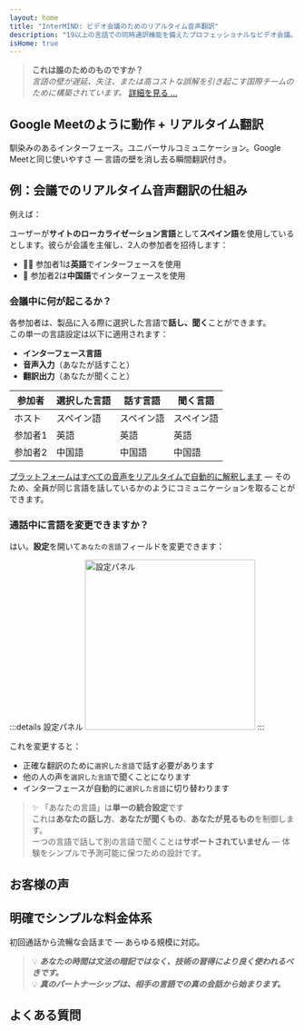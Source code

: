 ```yaml
---
layout: home
title: "InterMIND: ビデオ会議のためのリアルタイム音声翻訳"
description: "19以上の言語での同時通訳機能を備えたプロフェッショナルなビデオ会議。トーン、意図、文脈を捉えるAI搭載翻訳。グローバルに会議し、自然にコミュニケーション。"
isHome: true
---
```


<!-- <HeroSection title="Meet in **Any** Language" :typingSpeed="10" text="Live speech translation in video calls. Instant understanding, no barriers."> -->

<HeroSection title="**あらゆる**言語を理解" :typingSpeed="20" text="ビデオ会議中の同時通訳。言語の壁を瞬時に打破。">
<NavButton buttonLabel="デモを見る" buttonClass="brand" to="/#HowItWorks" eventName="watch_demo" />
<NavButton buttonLabel="アシスタント" buttonClass="alt" to="/chat" eventName="chat_assistant" />
</HeroSection>

<span id="1"></span>
<FeatureBlock
    :card="{
      title: '翻訳 ≠ 理解。次のステップがここにあります。',
      details: '言語に関係なく、あなたの声は同じ言語を話すかのように聞かれ、理解されます。',
      items: [
        '✧ 自然に、[リアルタイム](./product/overview/how-it-works)で、字幕や遅延なしに。',
        '✧ AI搭載の通訳がトーン、意図、業界固有の専門用語を捉えます。',
      ],
      link: './product/overview/what-is-intermind',
      src: {
        light: '/media-kit/animals-cartoon-3-2.png',
        dark: '/1d.png',
      },
      inversion: false,
    }"
  />

<span id="2"></span>
<FeatureBlock
    :card="{
      title: '会議内のマインド',
      details: 'InterMindはすべての多言語通話を明確で検索可能な知識に変換します。',
      items: [
        '✧ **何でも質問** — AIが**会議全体から**答えを見つけます。',
        '✧ タスク、担当者、締切を自動抽出。',
        '✧ 重要なポイントをあらゆる言語で瞬時に要約。',
      ],
      link: './product/overview/how-it-works#🧩-deep-memory-deep-understanding',
      src: {
        light: '/2l.png',
        dark: '/2d.png',
      },
      inversion: true,
    }"
  />

<span id="3"></span>
<FeatureBlock
    :card="{
      title: '真剣な会議のために構築 — 単なる会話ではなく',
      details: 'InterMindは軽量なアドオンやプラグインではなく、[プロフェッショナルグレードのビデオ会議プラットフォーム](./product/overview/video-meeting-platform)です。',
      items: [
        '✧ 1080p解像度、スマートノイズ抑制、スケジューリング、モデレーション、画面共有、録画、字幕、参加者チャット、カレンダー統合 — すべて内蔵、**すぐに使用可能**。',
      ],
      link: './product/overview/video-meeting-platform',
      src: {
        light: '/3l.mp4',
        dark: '/3d.mp4',
      },
      inversion: false,
    }"
  />

<span id="4"></span>
<FeatureBlock
    :card="{
      title: '重要な場面でのプライバシー',
      details: 'InterMindは信頼が重要な会話のために構築されています — プライバシーとコントロールが最も重要な場面で。',
      items: ['✧ [プライバシーゾーン](./product/overview/privacy-architecture) — EU、米国、東南アジア', '✧ **データ学習ゼロ**。第三者アクセスなし。'],
      link: './product/overview/privacy-architecture',
      src: {
        light: '/4l.png',
        dark: '/4d.png',
      },
      inversion: true,
    }"
  />

> **これは誰のためのものですか？**  
> _言語の壁が遅延、失注、または高コストな誤解を引き起こす国際チームのために構築されています。_ [詳細を見る ...](./product/overview/markets)

<span id="HowItWorks"></span>

## Google Meetのように動作 + リアルタイム翻訳

馴染みのあるインターフェース。ユニバーサルコミュニケーション。Google Meetと同じ使いやすさ — 言語の壁を消し去る瞬間翻訳付き。

<FeatureCards
    :features="[
      {
        title: '無料でサインアップ',
        details: '言語を選択して[アカウントを作成](#Pricing)してください。',
        icon: {
          light: '/signUp.png',
          dark: '/signUp.png',
        },
      },
      {
        title: 'ミーティングを開始',
        details: '即座に作成するか、事前にスケジュールします。',
        icon: {
          light: '/start.png',
          dark: '/start.png',
        },
      },
      {
        title: 'ミーティングに参加',
        details: 'リンクをクリック、名前を入力、即座に参加。',
        icon: {
          light: '/join.png',
          dark: '/join.png',
        },
      },
      {
        title: 'あなたの言語で話す',
        details: '全員が自分の言語で話し、聞くことができます。',
        icon: {
          light: '/meeting.png',
          dark: '/meeting.png',
        },
      },
    ]"
  />

<!-- <br> -->

<span id="VideoDemo"></span>
<VideoPlayer src="/promo/demo-en-mx.mp4" />

<span id="Example"></span>

## 例：会議でのリアルタイム音声翻訳の仕組み

例えば：

ユーザーが**サイトのローカライゼーション言語**として**スペイン語**を使用しているとします。彼らが会議を主催し、2人の参加者を招待します：

- 🧑‍💼 参加者1は**英語**でインターフェースを使用
- 👩 参加者2は**中国語**でインターフェースを使用

### 会議中に何が起こるか？

各参加者は、製品に入る際に選択した言語で**話し、聞く**ことができます。  
この単一の言語設定は以下に適用されます：

- **インターフェース言語**
- **音声入力**（あなたが話すこと）
- **翻訳出力**（あなたが聞くこと）

| 参加者   | 選択した言語 | 話す言語 | 聞く言語 |
| -------- | ------------ | -------- | -------- |
| ホスト   | スペイン語   | スペイン語 | スペイン語 |
| 参加者1  | 英語         | 英語     | 英語     |
| 参加者2  | 中国語       | 中国語   | 中国語   |

[プラットフォームはすべての音声をリアルタイムで自動的に解釈します](./product/overview/how-it-works) — そのため、全員が同じ言語を話しているかのようにコミュニケーションを取ることができます。

### 通話中に言語を変更できますか？

はい。**設定**を開いて`あなたの言語`フィールドを変更できます：

:::details 設定パネル
<img src="/settings.png" alt="設定パネル" width="300px" />
:::

これを変更すると：

- 正確な翻訳のために`選択した言語`で話す必要があります
- 他の人の声を`選択した言語`で聞くことになります
- インターフェースが自動的に`選択した言語`に切り替わります

> ✨ 「あなたの言語」は**単一の統合設定**です  
> これは**あなたの話し方**、**あなたが聞くもの**、**あなたが見るもの**を制御します。  
> 一つの言語で話して別の言語で聞くことは**サポートされていません** — 体験をシンプルで予測可能に保つための設計です。

<span id="Testimonials"></span>

## お客様の声

<AutoScrollTestimonials testimonialsUrl="/testimonials.json"/>

<span id="Pricing"></span>

## 明確でシンプルな料金体系

初回通話から流暢な会話まで — あらゆる規模に対応。

<PricingPlans
    :plans="[
      {
        title: '**ベーシック** &nbsp 1ユーザー',
        price: '**無料**',
        details: 'クレジットカード不要',
        items: [
          '**25** 会議',
          '**100** 参加者ビデオ会議 [💬](#3)',
          'ユーザーあたり **30** GB プール共有ストレージ',
          'すべての会議を横断検索 [💬](#2)',
          '同時通訳 [💬](#1)',
        ],
      },
      {
        title: '**プロ**  &nbsp 1-99ユーザー',
        price: '**$20** /月/ユーザー、年間請求',
        details: 'または月額$25請求',
        items: [
          '**無制限** 会議',
          '**150** 参加者ビデオ会議 [💬](#3)',
          'ユーザーあたり **2** TB プール共有ストレージ',
          'すべての会議を横断検索 [💬](#2)',
          '同時通訳 [💬](#1)',
        ],
      },
      {
        title: '**ビジネス** &nbsp 100+ユーザー',
        price: '**カスタム料金**',
        details: 'プライバシー重視設計',
        items: [
          '**無制限** 会議',
          '**500** 参加者ビデオ会議 [💬](#3)',
          'ユーザーあたり **5** TB プール共有ストレージ',
          'すべての会議を横断検索 [💬](#2)',
          '同時通訳 [💬](#1)',
          '**プライバシーゾーン** [💬](#4)',
        ],
      },
    ]">

<AuthButton text="始める" button-class="brand" event-name="get_started_attempt"/>
<AuthButton text="今すぐ購入" mode="checkout" eventName="buy_now_attempt" />
<ContactForm buttonText="チームに相談" buttonClass="alt" />
</PricingPlans>

> 💡 **_あなたの時間は文法の暗記ではなく、技術の習得により良く使われるべきです。_**  
> 💡 **_真のパートナーシップは、相手の言語での真の会話から始まります。_**

## よくある質問

<span id="FAQ"></span>

<AccordionGroup
    :items="[
      {
        q: 'InterMindはどの言語の通訳に対応していますか？',
        a: 'InterMindは以下の19言語で**リアルタイム通訳**に対応しています：<br><br>- العربية (ar) – アラビア語<br>- Čeština (cs) – チェコ語<br>- Deutsch (de) – ドイツ語<br>- English (en) – 英語<br>- Español (es) – スペイン語<br>- Français (fr) – フランス語<br>- हिन्दी (hi) – ヒンディー語<br>- Magyar (hu) – ハンガリー語<br>- Italiano (it) – イタリア語<br>- 日本語 (ja) – 日本語<br>- 한국어 (ko) – 韓国語<br>- Nederlands (nl) – オランダ語<br>- Polski (pl) – ポーランド語<br>- Português (pt) – ポルトガル語<br>- Русский (ru) – ロシア語<br>- Türkçe (tr) – トルコ語<br>- 中文 (zh) – 中国語<br><br>このリストは継続的に拡張されており、メジャーリリースごとに新しい言語が追加されます。',
      },
      {
        q: 'ライセンスユーザーと参加者の違いは何ですか？',
        a: '*ライセンスユーザー*は無料または有料のミーティングライセンスを持ち、プランの制限内でミーティングをスケジュールできます。*参加者*は招待された方で、**アカウントやライセンスは不要**で、どのデバイスからでも**無料で**参加できます。',
      },
      {
        q: '1つのInterMindライセンスで何人が使用できますか？',
        a: '各*ライセンスユーザー*は**無制限のミーティング**を主催できます。複数のチームメンバーが同時にミーティングを主催する必要がある場合、それぞれが独自のライセンスが必要です。',
      },
      {
        q: 'ミーティングの最大時間はどのくらいですか？',
        a: 'すべてのプランでミーティングは最大**24時間**まで実行できます。',
      },
      {
        q: '主催できるミーティング数に制限はありますか？',
        a: '*無料ベーシック*プランには**25回の無料ミーティング**が含まれています。*プロ*および*ビジネス*プランでは、より多くの参加者と制御機能で無制限のミーティングを提供します。',
      },
      {
        q: 'InterMindはデータプライバシーとセキュリティをどのように確保していますか？',
        a: 'InterMindは**プライバシー・バイ・デザイン**です。すべてのデータは選択した**プライバシーゾーン**（_EU_、_US_、または_アジア_）内で処理・保存されます。[**GDPR**](https://gdpr.eu)、[**CCPA**](https://oag.ca.gov/privacy/ccpa)、UAE PDPLに準拠し、**お客様のコンテンツを**トレーニングやサードパーティアクセスに**使用することはありません**。高度な[プライバシーゾーン制御](./product/overview/privacy-architecture)は**ビジネス**プランで利用可能です。',
      },
      {
        q: 'プランを購入する前にInterMindを試すことはできますか？',
        a: 'もちろんです。*無料ベーシック*プランでは、**同時通訳**や**ミーティング検索**を含む**25回の無料ミーティング**でコア機能にフルアクセスできます。クレジットカードは不要です。いつでもアップグレード可能です。',
      },
      {
        q: 'ヘルプやサポートが必要な場合はどうすればよいですか？',
        a: '[ヘルプセンター](./resources/help)でサポートを利用できます。*ビジネス*ユーザーは専用の連絡先で**優先サポート**を受けられます。',
      },
      {
        q: 'サブスクリプションの管理（アップグレード、ダウングレード、キャンセル）はどのように行いますか？',
        a: '**アカウント設定**からいつでもプランを変更できます。変更は**即座に**有効になります。キャンセルについては、*月額プラン*は請求サイクルの終了時にキャンセルされます。*年額プラン*は**日割り返金**でキャンセルできます。',
      },
      {
        q: 'InterMindをウェビナーや大規模イベントに使用できますか？',
        a: 'はい。*プロ*および*ビジネス*プランは**大規模ミーティングやウェビナー**に最適で、*ビジネス*では最大**500人の参加者**をサポートします。',
      },
    ]"/>

<HomeFooter
    :columns="[
      {
        title: '製品',
        links: [
          { text: '概要', link: './product/overview/what-is-intermind' },
          { text: 'はじめに', link: './product/guide/getting-started' },
          { text: 'お客様の声', link: '#Testimonials' },
          { text: '料金', link: '#Pricing' },
        ],
      },
      {
        title: 'サポート',
        links: [
          { text: 'サポートを受ける', link: './resources/help' },
          { text: 'よくある質問', link: '#FAQ' },
          { text: 'プライバシーポリシー', link: './resources/company/Privacy-Policy' },
          { text: 'AI法的ガイド', link: './resources/company/Legal-Regulations-for-AI-Services' },
          { text: 'サービス状況', link: 'https://status.mind.com/' },
          // { text: 'Privacy Settings', link: '#' },
        ],
      },
      {
        title: 'リソース',
        links: [
          { text: 'ブログ', link: './blog' },
          { text: 'ブランドアセット', link: './resources/media-kit' },
          { text: 'AI API / LLMドキュメント', link: 'https://mind.com/llms-full.txt' },
        ],
      },
      {
        title: '会社情報',
        links: [
          { text: '会社概要', link: './resources/company/about' },
          { text: 'チーム', link: './resources/company/team' },
          { text: '採用情報', link: './resources/company/careers' },
          { text: 'お問い合わせ', link: './resources/company/contacts' },
        ],
      },
    ]"/>